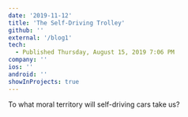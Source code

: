 ```yaml
---
date: '2019-11-12'
title: 'The Self-Driving Trolley'
github: ''
external: '/blog1'
tech:
  - Published Thursday, August 15, 2019 7:06 PM
company: ''
ios: ''
android: ''
showInProjects: true
---
```


To what moral territory will self-driving cars take us?
